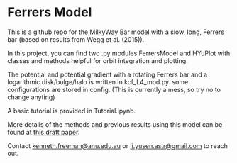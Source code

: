 # Ferrers Model

This is a github repo for the MilkyWay Bar model with a slow, long, Ferrers bar (based on results from Wegg et al. (2015)).

In this project, you can find two .py modules FerrersModel and HYuPlot with classes and methods helpful for orbit integration and plotting.

The potential and potential gradient with a rotating Ferrers bar and a logarithmic disk/bulge/halo is written in kcf_L4_mod.py. some configurations are stored in config. (This is currently a mess, so try no to change anyting)

A basic tutorial is provided in Tutorial.ipynb.

More details of the methods and previous results using this model can be found at [this draft paper](https://www.mso.anu.edu.au/~lyusen/hercules_draft.pdf).

Contact kenneth.freeman@anu.edu.au or li.yusen.astr@gmail.com to reach out.
